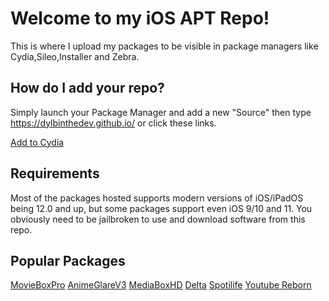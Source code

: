 # Welcome to my iOS APT Repo!

This is where I upload my packages to be visible in package managers like Cydia,Sileo,Installer and Zebra.

## How do I add your repo?

Simply launch your Package Manager and add a new "Source" then type https://dylbinthedev.github.io/ or click these links.

[Add to Cydia](https://cydia.saurik.com/api/share#?source=https://dylbinthedev.github.io/ "Add to Cydia")

## Requirements

Most of the packages hosted supports modern versions of iOS/iPadOS being 12.0 and up, but some packages support even iOS 9/10 and 11. You obviously need to be jailbroken to use and download software from this repo.

## Popular Packages

[MovieBoxPro](cydia://url/https://cydia.saurik.com/api/share#?package=com.xd.mbp2 "MovieBoxPro")
[AnimeGlareV3](cydia://url/https://cydia.saurik.com/api/share#?package=com.bkstyle.stylzish "AnimeGlareV3")
[MediaBoxHD](cydia://url/https://cydia.saurik.com/api/share#?package=mediaplayer.box.ios3 "MediaBoxHD")
[Delta](cydia://url/https://cydia.saurik.com/api/share#?package=com.rileytestut.delta.beta.NV3R4T9ZYB "Delta Beta")
[Spotilife](cydia://url/https://cydia.saurik.com/api/share#?package=com.julioverne.spotilife "Spotilife")
[Youtube Reborn](cydia://url/https://cydia.saurik.com/api/share#?package=com.twickd.sarahh12099.youtube-reborn "YouTube Reborn")
